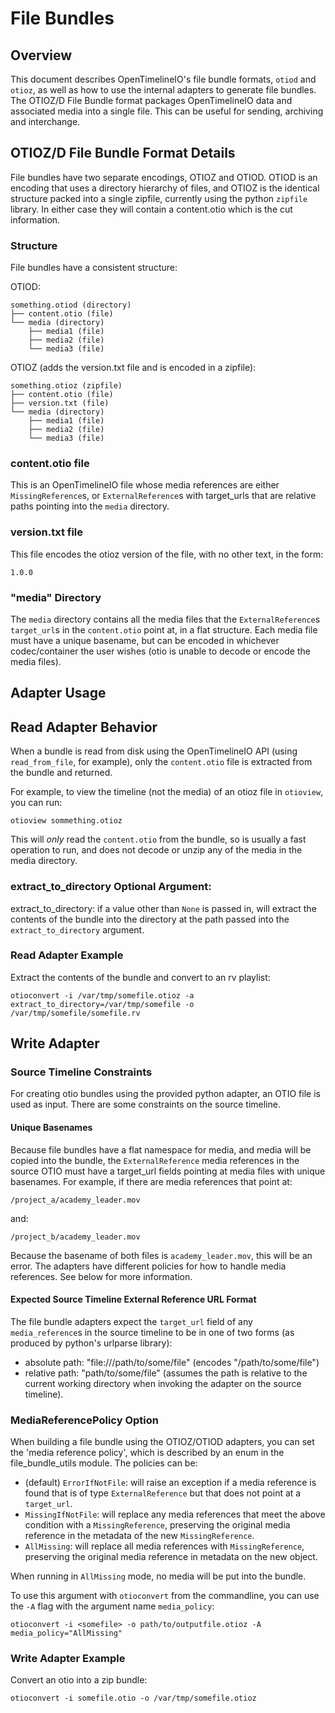 # File Bundles

## Overview

This document describes OpenTimelineIO's file bundle formats, `otiod` and `otioz`, as well as how to use the internal adapters to generate file bundles.  The OTIOZ/D File Bundle format packages OpenTimelineIO data and associated media into a single file.  This can be useful for sending, archiving and interchange.

## OTIOZ/D File Bundle Format Details

File bundles have two separate encodings, OTIOZ and OTIOD.  OTIOD is an encoding that uses a directory hierarchy of files, and OTIOZ is the identical structure packed into a single zipfile, currently using the python `zipfile` library.  In either case they will contain a content.otio which is the cut information.

### Structure

File bundles have a consistent structure:

OTIOD:

```
something.otiod (directory)
├── content.otio (file)
└── media (directory)
    ├── media1 (file)
    ├── media2 (file)
    └── media3 (file)
```

OTIOZ (adds the version.txt file and is encoded in a zipfile):

```
something.otioz (zipfile)
├── content.otio (file)
├── version.txt (file)
└── media (directory)
    ├── media1 (file)
    ├── media2 (file)
    └── media3 (file)
```

### content.otio file

This is an OpenTimelineIO file whose media references are either `MissingReference`s, or `ExternalReference`s with target_urls that are relative paths pointing into the `media` directory.

### version.txt file

This file encodes the otioz version of the file, with no other text, in the form:

```
1.0.0
```

### "media" Directory

The `media` directory contains all the media files that the `ExternalReference`s `target_url`s in the `content.otio` point at, in a flat structure.  Each media file must have a unique basename, but can be encoded in whichever codec/container the user wishes (otio is unable to decode or encode the media files).

## Adapter Usage

## Read Adapter Behavior

When a bundle is read from disk using the OpenTimelineIO API (using `read_from_file`, for example), only the `content.otio` file is extracted from the bundle and returned.  

For example, to view the timeline (not the media) of an otioz file in `otioview`, you can run:

`otioview sommething.otioz`

This will _only_ read the `content.otio` from the bundle, so is usually a fast operation to run, and does not decode or unzip any of the media in the media directory.

### extract_to_directory Optional Argument:

extract_to_directory: if a value other than `None` is passed in, will extract the contents of the bundle into the directory at the path passed into the `extract_to_directory` argument.

### Read Adapter Example

Extract the contents of the bundle and convert to an rv playlist:

`otioconvert -i /var/tmp/somefile.otioz -a extract_to_directory=/var/tmp/somefile -o /var/tmp/somefile/somefile.rv`

## Write Adapter

### Source Timeline Constraints

For creating otio bundles using the provided python adapter, an OTIO file is used as input.  There are some constraints on the source timeline.

#### Unique Basenames

Because file bundles have a flat namespace for media, and media will be copied into the bundle, the `ExternalReference` media references in the source OTIO must have a target_url fields pointing at media files with unique basenames.  For example, if there are media references that point at:

`/project_a/academy_leader.mov`

and:

`/project_b/academy_leader.mov`

Because the basename of both files is `academy_leader.mov`, this will be an error.  The adapters have different policies for how to handle media references.  See below for more information.

#### Expected Source Timeline External Reference URL Format

The file bundle adapters expect the `target_url` field of any `media_reference`s in the source timeline to be in one of two forms (as produced by python's urlparse library):

- absolute path:  "file:///path/to/some/file" (encodes "/path/to/some/file")
- relative path: "path/to/some/file" (assumes the path is relative to the current working directory when invoking the adapter on the source timeline).

### MediaReferencePolicy Option

When building a file bundle using the OTIOZ/OTIOD adapters, you can set the 'media reference policy', which is described by an enum in the file_bundle_utils module.  The policies can be:

- (default) `ErrorIfNotFile`: will raise an exception if a media reference is found that is of type `ExternalReference` but that does not point at a `target_url`.
- `MissingIfNotFile`: will replace any media references that meet the above condition with a `MissingReference`, preserving the original media reference in the metadata of the new `MissingReference`.
- `AllMissing`: will replace all media references with `MissingReference`, preserving the original media reference in metadata on the new object.

When running in `AllMissing` mode, no media will be put into the bundle.

To use this argument with `otioconvert` from the commandline,  you can use the `-A` flag with the argument name `media_policy`:

```
otioconvert -i <somefile> -o path/to/outputfile.otioz -A media_policy="AllMissing"
```

### Write Adapter Example

Convert an otio into a zip bundle:

`otioconvert -i somefile.otio -o /var/tmp/somefile.otioz`
